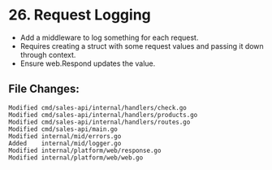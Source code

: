 # 26. Request Logging

- Add a middleware to log something for each request.
- Requires creating a struct with some request values and passing it down through context.
- Ensure web.Respond updates the value.


## File Changes:

```
Modified cmd/sales-api/internal/handlers/check.go
Modified cmd/sales-api/internal/handlers/products.go
Modified cmd/sales-api/internal/handlers/routes.go
Modified cmd/sales-api/main.go
Modified internal/mid/errors.go
Added    internal/mid/logger.go
Modified internal/platform/web/response.go
Modified internal/platform/web/web.go
```